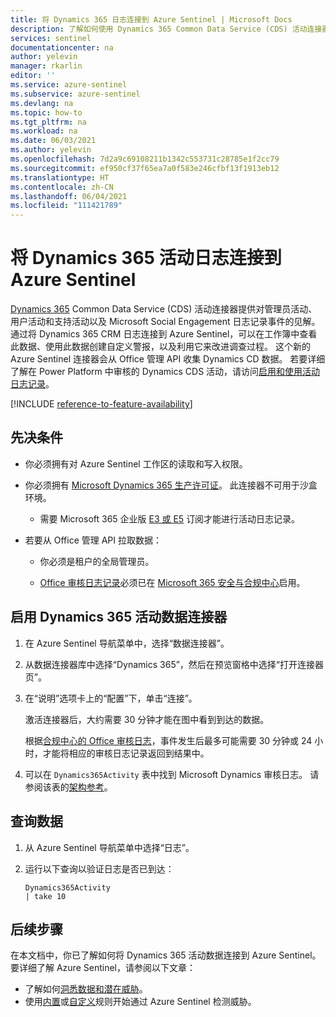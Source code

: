 ```yaml
---
title: 将 Dynamics 365 日志连接到 Azure Sentinel | Microsoft Docs
description: 了解如何使用 Dynamics 365 Common Data Service (CDS) 活动连接器引入有关正在进行的管理员活动、用户活动和支持活动的信息。
services: sentinel
documentationcenter: na
author: yelevin
manager: rkarlin
editor: ''
ms.service: azure-sentinel
ms.subservice: azure-sentinel
ms.devlang: na
ms.topic: how-to
ms.tgt_pltfrm: na
ms.workload: na
ms.date: 06/03/2021
ms.author: yelevin
ms.openlocfilehash: 7d2a9c69108211b1342c553731c28785e1f2cc79
ms.sourcegitcommit: ef950cf37f65ea7a0f583e246cfbf13f1913eb12
ms.translationtype: HT
ms.contentlocale: zh-CN
ms.lasthandoff: 06/04/2021
ms.locfileid: "111421789"
---
```

# <a name="connect-dynamics-365-activity-logs-to-azure-sentinel"></a>将 Dynamics 365 活动日志连接到 Azure Sentinel

[Dynamics 365](/office365/servicedescriptions/microsoft-dynamics-365-online-service-description) Common Data Service (CDS) 活动连接器提供对管理员活动、用户活动和支持活动以及 Microsoft Social Engagement 日志记录事件的见解。 通过将 Dynamics 365 CRM 日志连接到 Azure Sentinel，可以在工作簿中查看此数据、使用此数据创建自定义警报，以及利用它来改进调查过程。 这个新的 Azure Sentinel 连接器会从 Office 管理 API 收集 Dynamics CD 数据。 若要详细了解在 Power Platform 中审核的 Dynamics CDS 活动，请访问[启用和使用活动日志记录](/power-platform/admin/enable-use-comprehensive-auditing)。

[!INCLUDE [reference-to-feature-availability](includes/reference-to-feature-availability.md)]

## <a name="prerequisites"></a>先决条件

- 你必须拥有对 Azure Sentinel 工作区的读取和写入权限。

- 你必须拥有 [Microsoft Dynamics 365 生产许可证](/office365/servicedescriptions/microsoft-dynamics-365-online-service-description)。 此连接器不可用于沙盒环境。
    - 需要 Microsoft 365 企业版 [E3 或 E5](/power-platform/admin/enable-use-comprehensive-auditing#requirements) 订阅才能进行活动日志记录。

- 若要从 Office 管理 API 拉取数据：
    - 你必须是租户的全局管理员。

    - [Office 审核日志记录](/office365/servicedescriptions/office-365-platform-service-description/office-365-securitycompliance-center)必须已在 [Microsoft 365 安全与合规中心](/microsoft-365/compliance/search-the-audit-log-in-security-and-compliance)启用。

## <a name="enable-the-dynamics-365-activities-data-connector"></a>启用 Dynamics 365 活动数据连接器

1. 在 Azure Sentinel 导航菜单中，选择“数据连接器”。

1. 从数据连接器库中选择“Dynamics 365”，然后在预览窗格中选择“打开连接器页”。  

1. 在“说明”选项卡上的“配置”下，单击“连接”。 

    激活连接器后，大约需要 30 分钟才能在图中看到到达的数据。 

    根据[合规中心的 Office 审核日志](/microsoft-365/compliance/search-the-audit-log-in-security-and-compliance#requirements-to-search-the-audit-log)，事件发生后最多可能需要 30 分钟或 24 小时，才能将相应的审核日志记录返回到结果中。

1. 可以在 `Dynamics365Activity` 表中找到 Microsoft Dynamics 审核日志。 请参阅该表的[架构参考](/azure/azure-monitor/reference/tables/dynamics365activity)。

## <a name="querying-the-data"></a>查询数据

1. 从 Azure Sentinel 导航菜单中选择“日志”。

1. 运行以下查询以验证日志是否已到达：

    ```kusto
    Dynamics365Activity
    | take 10
    ```


## <a name="next-steps"></a>后续步骤
在本文档中，你已了解如何将 Dynamics 365 活动数据连接到 Azure Sentinel。 要详细了解 Azure Sentinel，请参阅以下文章：
- 了解如何[洞悉数据和潜在威胁](quickstart-get-visibility.md)。
- 使用[内置](tutorial-detect-threats-built-in.md)或[自定义](tutorial-detect-threats-custom.md)规则开始通过 Azure Sentinel 检测威胁。
